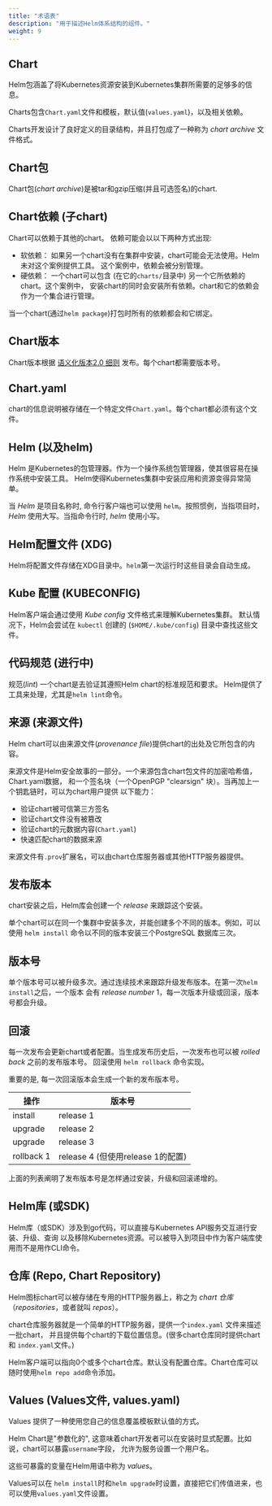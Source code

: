 ```yaml
---
title: "术语表" 
description: "用于描述Helm体系结构的组件。"
weight: 9
---
```


## Chart

Helm包涵盖了将Kubernetes资源安装到Kubernetes集群所需要的足够多的信息。

Charts包含`Chart.yaml`文件和模板，默认值(`values.yaml`)，以及相关依赖。

Charts开发设计了良好定义的目录结构，并且打包成了一种称为 _chart archive_ 文件格式。

## Chart包

Chart包(_chart archive_)是被tar和gzip压缩(并且可选签名)的chart.

## Chart依赖 (子chart)

Chart可以依赖于其他的chart。 依赖可能会以以下两种方式出现:

- 软依赖： 如果另一个chart没有在集群中安装，chart可能会无法使用。Helm未对这个案例提供工具。
这个案例中，依赖会被分别管理。
- 硬依赖： 一个chart可以包含 (在它的`charts/`目录中) 另一个它所依赖的chart。这个案例中，
安装chart的同时会安装所有依赖。chart和它的依赖会作为一个集合进行管理。

当一个chart(通过`helm package`)打包时所有的依赖都会和它绑定。

## Chart版本

Chart版本根据 [语义化版本2.0 细则](https://semver.org) 发布。每个chart都需要版本号。

## Chart.yaml

chart的信息说明被存储在一个特定文件`Chart.yaml`。每个chart都必须有这个文件。

## Helm (以及helm)

Helm 是Kubernetes的包管理器。作为一个操作系统包管理器，使其很容易在操作系统中安装工具。
Helm使得Kubernetes集群中安装应用和资源变得异常简单。

当 _Helm_ 是项目名称时, 命令行客户端也可以使用 `helm`。按照惯例，当指项目时，_Helm_ 
使用大写。当指命令行时, _helm_ 使用小写。

## Helm配置文件 (XDG)

Helm将配置文件存储在XDG目录中。`helm`第一次运行时这些目录会自动生成。

## Kube 配置 (KUBECONFIG)

Helm客户端会通过使用 _Kube config_ 文件格式来理解Kubernetes集群。
默认情况下，Helm会尝试在 `kubectl` 创建的 (`$HOME/.kube/config`) 目录中查找这些文件。

## 代码规范 (进行中)

规范(_lint_) 一个chart是去验证其遵照Helm chart的标准规范和要求。
Helm提供了工具来处理，尤其是`helm lint`命令。

## 来源 (来源文件)

Helm chart可以由来源文件(_provenance file_)提供chart的出处及它所包含的内容。

来源文件是Helm安全故事的一部分。一个来源包含chart包文件的加密哈希值，Chart.yaml数据，
和一个签名块（一个OpenPGP "clearsign" 块）。当再加上一个钥匙链时，可以为chart用户提供
以下能力：

- 验证chart被可信第三方签名
- 验证chart文件没有被篡改
- 验证chart的元数据内容(`Chart.yaml`)
- 快速匹配chart的数据来源

来源文件有`.prov`扩展名，可以由chart仓库服务器或其他HTTP服务器提供。

## 发布版本

chart安装之后，Helm库会创建一个 _release_ 来跟踪这个安装。

单个chart可以在同一个集群中安装多次，并能创建多个不同的版本。例如，可以使用 `helm install` 
命令以不同的版本安装三个PostgreSQL 数据库三次。

## 版本号

单个版本号可以被升级多次。通过连续技术来跟踪升级发布版本。在第一次`helm install`之后，一个版本
会有 _release number_ 1，每一次版本升级或回滚，版本号都会升级。

## 回滚

每一次发布会更新chart或者配置。当生成发布历史后，一次发布也可以被 _rolled back_ 之前的发布版本号。
回滚使用 `helm rollback` 命令实现。

重要的是, 每一次回滚版本会生成一个新的发布版本号。

| 操作       | 版本号                                       |
|------------|------------------------------------------------------|
| install    | release 1                                            |
| upgrade    | release 2                                            |
| upgrade    | release 3                                            |
| rollback 1 | release 4 (但使用release 1的配置) |

上面的列表阐明了发布版本号是怎样通过安装，升级和回滚递增的。

## Helm库 (或SDK)

Helm库（或SDK）涉及到go代码，可以直接与Kubernetes API服务交互进行安装、升级、查询
以及移除Kubernetes资源。可以被导入到项目中作为客户端库使用而不是用作CLI命令。

## 仓库 (Repo, Chart Repository)

Helm图标chart可以被存储在专用的HTTP服务器上，称之为 _chart 仓库_（_repositories_，或者就叫 _repos_）。

chart仓库服务器就是一个简单的HTTP服务器，提供一个`index.yaml` 文件来描述一批chart，
并且提供每个chart的下载位置信息。(很多chart仓库同时提供chart和 `index.yaml`文件。)

Helm客户端可以指向0个或多个chart仓库。默认没有配置仓库。Chart仓库可以随时使用`helm repo add`命令添加。

## Values (Values文件, values.yaml)

Values 提供了一种使用您自己的信息覆盖模板默认值的方式。

Helm Chart是"参数化的", 这意味着chart开发者可以在安装时显式配置。比如说，chart可以暴露`username`字段，
允许为服务设置一个用户名。

这些可暴露的变量在Helm用语中称为 _values_。

Values可以在 `helm install`时和`helm upgrade`时设置，直接把它们传值进来，也可以使用`values.yaml`文件设置。
